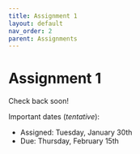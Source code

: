 ```yaml
---
title: Assignment 1
layout: default
nav_order: 2
parent: Assignments
---
```

# Assignment 1

Check back soon!

Important dates (_tentative_):
- Assigned: Tuesday, January 30th
- Due: Thursday, February 15th